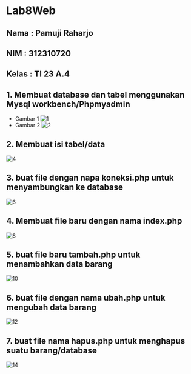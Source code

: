 # Lab8Web
## Nama : Pamuji Raharjo
## NIM : 312310720
## Kelas : TI 23 A.4

## 1. Membuat database dan tabel menggunakan Mysql workbench/Phpmyadmin
- Gambar 1
![1](https://github.com/user-attachments/assets/bc1e3f55-0fdf-41da-babb-3df3ecb08bc9)
- Gambar 2
![2](https://github.com/user-attachments/assets/f619f8da-8723-4e63-afaa-ded3f4db9483)

## 2. Membuat isi tabel/data
![4](https://github.com/user-attachments/assets/76f273da-bb5e-44a4-80ad-f7963b27e97e)

## 3. buat file dengan napa koneksi.php untuk menyambungkan ke database
![6](https://github.com/user-attachments/assets/e3b50df8-d5dd-4a94-9539-7a393019881e)

## 4. Membuat file baru dengan nama index.php
![8](https://github.com/user-attachments/assets/657fdb50-65ce-4f2a-b53b-15fadd2b4288)

## 5. buat file baru tambah.php untuk menambahkan data barang
![10](https://github.com/user-attachments/assets/00c2dd9d-7920-4cd8-adea-c567a57d04ab)

## 6. buat file dengan nama ubah.php untuk mengubah data barang
![12](https://github.com/user-attachments/assets/63e0eeac-c372-479a-9d4a-5429f9634aba)

## 7. buat file nama hapus.php untuk menghapus suatu barang/database
![14](https://github.com/user-attachments/assets/daf4ad24-99d3-4bdf-975e-e5dd7e1f099c)

